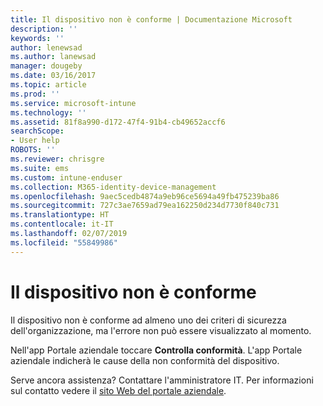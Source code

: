 ```yaml
---
title: Il dispositivo non è conforme | Documentazione Microsoft
description: ''
keywords: ''
author: lenewsad
ms.author: lanewsad
manager: dougeby
ms.date: 03/16/2017
ms.topic: article
ms.prod: ''
ms.service: microsoft-intune
ms.technology: ''
ms.assetid: 81f8a990-d172-47f4-91b4-cb49652accf6
searchScope:
- User help
ROBOTS: ''
ms.reviewer: chrisgre
ms.suite: ems
ms.custom: intune-enduser
ms.collection: M365-identity-device-management
ms.openlocfilehash: 9aec5cedb4874a9eb96ce5694a49fb475239ba86
ms.sourcegitcommit: 727c3ae7659ad79ea162250d234d7730f840c731
ms.translationtype: HT
ms.contentlocale: it-IT
ms.lasthandoff: 02/07/2019
ms.locfileid: "55849986"
---
```

# <a name="your-device-is-noncompliant"></a>Il dispositivo non è conforme

Il dispositivo non è conforme ad almeno uno dei criteri di sicurezza dell'organizzazione, ma l'errore non può essere visualizzato al momento.  

Nell'app Portale aziendale toccare **Controlla conformità**. L'app Portale aziendale indicherà le cause della non conformità del dispositivo.

Serve ancora assistenza? Contattare l'amministratore IT. Per informazioni sul contatto vedere il [sito Web del portale aziendale](https://go.microsoft.com/fwlink/?linkid=2010980).
